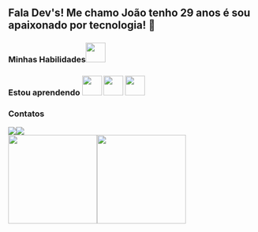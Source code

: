 ## Fala Dev's! Me chamo João tenho 29 anos é sou apaixonado por tecnologia! 👋



### Minhas Habilidades<img src="https://cdn.jsdelivr.net/gh/devicons/devicon/icons/java/java-original-wordmark.svg" width="40" height="40" /> <link rel="stylesheet" href="https://cdn.jsdelivr.net/gh/devicons/devicon@v2.15.1/devicon.min.css">


### Estou aprendendo <img src="https://cdn.jsdelivr.net/gh/devicons/devicon/icons/java/java-original-wordmark.svg" width="40" height="40" /> <img src="https://cdn.jsdelivr.net/gh/devicons/devicon/icons/spring/spring-plain.svg" width="40" height="40" /> <img src="https://cdn.jsdelivr.net/gh/devicons/devicon/icons/mysql/mysql-original-wordmark.svg" width="40" height="40" />


### Contatos
<div><a href = "mailto:contato@joao.fnnt@gmail.com"><img src="https://img.shields.io/badge/Gmail-D14836?style=for-the-badge&logo=gmail&logoColor=white" target="_blank"></a><a href="https://www.linkedin.com/in/jo%C3%A3o-ferreira-n-neto/" target="_blank"><img src="https://img.shields.io/badge/-LinkedIn-%230077B5?style=for-the-badge&logo=linkedin&logoColor=white" target="_blank"></a>   </div>


<div><a href="https://github.com/joaofnt"><img height="180em" src="https://github-readme-stats.vercel.app/api/top-langs/?joaofnt&layout=compact&langs_count=7&theme=dark"/><img height="180em" src="https://github-readme-stats.vercel.app/api?joaofnt&show_icons=true&theme=dracula&include_all_commits=true&count_private=true"/></div>


